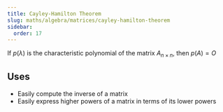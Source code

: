 ```yaml
---
title: Cayley-Hamilton Theorem
slug: maths/algebra/matrices/cayley-hamilton-theorem
sidebar:
  order: 17
---
```


If $p(\lambda)$ is the characteristic polynomial of the matrix $A_{n\times n}$,
then $p(A)=O$

## Uses

- Easily compute the inverse of a matrix
- Easily express higher powers of a matrix in terms of its lower powers
